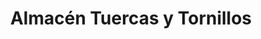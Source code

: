 ---
title: "Almacén Tuercas y Tornillos"
url: /el-cruce/almacen-tuercas-y-tornillos/
shop: piezas de automóviles
---